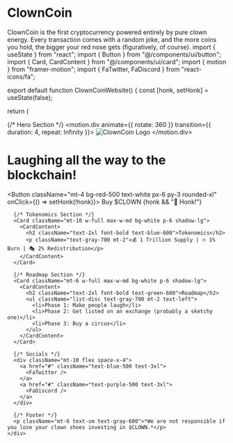 # ClownCoin
ClownCoin is the first cryptocurrency powered entirely by pure clown energy. Every transaction comes with a random joke, and the more coins you hold, the bigger your red nose gets (figuratively, of course).
import { useState } from "react";
import { Button } from "@/components/ui/button";
import { Card, CardContent } from "@/components/ui/card";
import { motion } from "framer-motion";
import { FaTwitter, FaDiscord } from "react-icons/fa";

export default function ClownCoinWebsite() {
  const [honk, setHonk] = useState(false);

  return (
    <div className="min-h-screen bg-yellow-200 flex flex-col items-center p-6 text-center">
      {/* Hero Section */}
      <motion.div animate={{ rotate: 360 }} transition={{ duration: 4, repeat: Infinity }}>
        <img src="/clowncoin-logo.png" alt="ClownCoin Logo" className="w-32 h-32 mb-4" />
      </motion.div>
      <h1 className="text-4xl font-bold text-red-600">Laughing all the way to the blockchain!</h1>
      <Button className="mt-4 bg-red-500 text-white px-6 py-3 rounded-xl" onClick={() => setHonk(!honk)}>
        Buy $CLOWN {honk && "📢 Honk!"}
      </Button>
      
      {/* Tokenomics Section */}
      <Card className="mt-10 w-full max-w-md bg-white p-6 shadow-lg">
        <CardContent>
          <h2 className="text-2xl font-bold text-blue-600">Tokenomics</h2>
          <p className="text-gray-700 mt-2">💰 1 Trillion Supply | 🔥 1% Burn | 🎭 2% Redistribution</p>
        </CardContent>
      </Card>

      {/* Roadmap Section */}
      <Card className="mt-6 w-full max-w-md bg-white p-6 shadow-lg">
        <CardContent>
          <h2 className="text-2xl font-bold text-green-600">Roadmap</h2>
          <ul className="list-disc text-gray-700 mt-2 text-left">
            <li>Phase 1: Make people laugh</li>
            <li>Phase 2: Get listed on an exchange (probably a sketchy one)</li>
            <li>Phase 3: Buy a circus</li>
          </ul>
        </CardContent>
      </Card>

      {/* Socials */}
      <div className="mt-10 flex space-x-4">
        <a href="#" className="text-blue-500 text-3xl">
          <FaTwitter />
        </a>
        <a href="#" className="text-purple-500 text-3xl">
          <FaDiscord />
        </a>
      </div>

      {/* Footer */}
      <p className="mt-6 text-sm text-gray-600">*We are not responsible if you lose your clown shoes investing in $CLOWN.*</p>
    </div>
